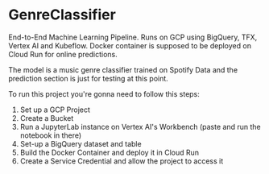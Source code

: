 # GenreClassifier

End-to-End Machine Learning Pipeline. Runs on GCP using BigQuery, TFX, Vertex AI and Kubeflow. Docker container is supposed to be deployed on Cloud Run for online predictions.

The model is a music genre classifier trained on Spotify Data and the prediction section is just for testing at this point.

To run this project you're gonna need to follow this steps:

1. Set up a GCP Project
2. Create a Bucket
3. Run a JupyterLab instance on Vertex AI's Workbench (paste and run the notebook in there)
4. Set-up a BigQuery dataset and table
5. Build the Docker Container and deploy it in Cloud Run
6. Create a Service Credential and allow the project to access it

